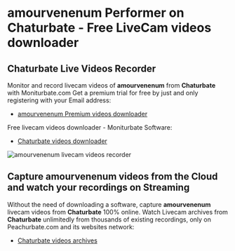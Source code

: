 # amourvenenum Performer on Chaturbate - Free LiveCam videos downloader

## Chaturbate Live Videos Recorder

Monitor and record livecam videos of **amourvenenum** from **Chaturbate** with Moniturbate.com
Get a premium trial for free by just and only registering with your Email address:
* [amourvenenum Premium videos downloader](https://moniturbate.com/request-demo-licence-key.html)

Free livecam videos downloader - Moniturbate Software:
* [Chaturbate videos downloader](https://moniturbate.com/moniturbate-download-software.html)

![amourvenenum livecam videos recorder](https://peachurnet.com/templates/moniturbate-software.png)


## Capture amourvenenum videos from the Cloud and watch your recordings on Streaming

Without the need of downloading a software, capture **amourvenenum** livecam videos from **Chaturbate** 100% online.
Watch Livecam archives from **Chaturbate** unlimitedly from thousands of existing recordings, only on Peachurbate.com and its websites network:
* [Chaturbate videos archives](https://peachurnet.com/)
